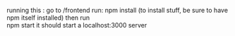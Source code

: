 running this :
    go to /frontend
    run: 
         npm install (to install stuff, be sure to have npm itself installed)
    then run   
        npm start
    it should start a localhost:3000 server